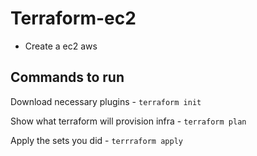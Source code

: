 # Terraform-ec2

- Create a ec2 aws 

## Commands to run 

Download necessary plugins - `terraform init`

Show what terraform will provision infra - `terraform plan`

Apply the sets you did - `terrraform apply`
